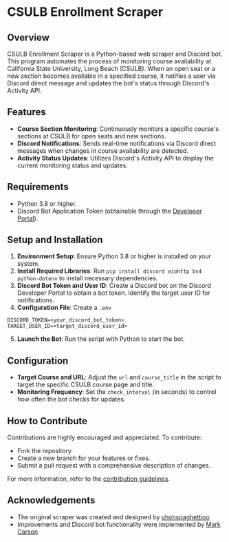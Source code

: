 # CSULB Enrollment Scraper

## Overview
CSULB Enrollment Scraper is a Python-based web scraper and Discord bot. This program automates the process of monitoring course availability at California State University, Long Beach (CSULB). When an open seat or a new section becomes available in a specified course, it notifies a user via Discord direct message and updates the bot's status through Discord's Activity API.

## Features
- **Course Section Monitoring**: Continuously monitors a specific course's sections at CSULB for open seats and new sections.
- **Discord Notifications**: Sends real-time notifications via Discord direct messages when changes in course availability are detected.
- **Activity Status Updates**: Utilizes Discord's Activity API to display the current monitoring status and updates.

## Requirements
- Python 3.8 or higher.
- Discord Bot Application Token (obtainable through the [Developer Portal](http://discord.com/developers/applications)).

## Setup and Installation
1. **Environment Setup**: Ensure Python 3.8 or higher is installed on your system.
2. **Install Required Libraries**: Run `pip install discord aiohttp bs4 python-dotenv` to install necessary dependencies.
3. **Discord Bot Token and User ID**: Create a Discord bot on the Discord Developer Portal to obtain a bot token. Identify the target user ID for notifications.
4. **Configuration File**: Create a `.env`

```
DISCORD_TOKEN=<your_discord_bot_token>
TARGET_USER_ID=<target_discord_user_id>
```

5. **Launch the Bot**: Run the script with Python to start the bot.

## Configuration
- **Target Course and URL**: Adjust the `url` and `course_title` in the script to target the specific CSULB course page and title.
- **Monitoring Frequency**: Set the `check_interval` (in seconds) to control how often the bot checks for updates.

## How to Contribute
Contributions are highly encouraged and appreciated. To contribute:
- Fork the repository.
- Create a new branch for your features or fixes.
- Submit a pull request with a comprehensive description of changes.

For more information, refer to the [contribution guidelines](CONTRIBUTING.md).

## Acknowledgements
- The original scraper was created and designed by [uhohspaghettioo](https://github.com/uhohspaghettioo)
- Improvements and Discord bot functionality were implemented by [Mark Carson](https://github.com/MarkCarsonDev)
